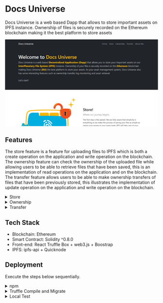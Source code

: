 # Docs Universe

Docs Universe is a web based Dapp that allows to store important assets on IPFS instance. Ownership of files is securely recorded on the Ethereum blockchain making it the best platform to store assets

<p align="center">
  <img src="./images/1.jpg"/>
</p>


## Features

The store feature is a feature for uploading
files to IPFS which is both a create operation on the application
and write operation on the blockchain. The ownership feature
can check the ownership of the uploaded file while allowing
users to be able to retrieve files that have been saved, this is an
implementation of read operations on the application and on
the blockchain. The transfer feature allows users to be able
to make ownership transfers of files that have been previously
stored, this illustrates the implementation of update operation on
the application and write operation on the blockchain.

<details><summary>Store</summary>
<p>
In the Store feature, system flow starts from the Metamask
check for account selection. Furthermore, the user can perform
store operation by affixing the file to the form on the web
interface, the application then converts the file into a buffer,
user confirms the transaction and proceed with storing the
file to IPFS. As output, the user will get information in the
form of file hash and transaction hash.
<p align="center">
  <img src="./images/store.jpg"/>
</p>
</p>
</details>

<details><summary>Ownership</summary>
<p>
Furthermore, the functionality of the Ownership feature is
also started by checking the Metamask account. Followed by
the choice of whether the user wants to check the ownership
of a file or not. If so, the user can add the file that he wants to
find out the owner of, but if the user does not want to check
the ownership then the user can continue with the file retrieval
feature. In the file retrieval feature, users only need to click
the “Retrieve” button to retrieve the files they own.

<p align="center">
  <img src="./images/owner.jpg"/>
</p>
</p>
</details>

<details><summary>Transfer</summary>
<p>
As in the previous featurse flow, the Transfer feature also
starts with a Metamask account check. Then users who wish to
transfer ownership of their files can provide information on the
destination account to be transferred, followed by confirming
the transaction. The end result of this feature is the loss of
the file entry that has been transferred and the receipt of the
transfer transaction hash as proof that the ownership has been
transferred. 

<p align="center">
  <img src="./images/transfer.jpg"/>
</p>
</p>
</details>

## Tech Stack

- Blockchain: Ethereum
- Smart Contract: Solidity ^0.8.0
- Front-end: React Truffle Box + web3.js + Boostrap 
- IPFS: ipfs-api + Quicknode
 
## Deployment

Execute the steps below sequentially.

<details><summary>npm</summary>
<p>

From **client** directory: `npm install`

</p>
</details>

<details><summary>Truffle Compile and Migrate</summary>
<p>

- Modify truffle-config.js as per your requirement

Then from root folder:
- Ganache Deploy: `truffle migrate --network ganache --reset --compile all`
- Rinkeby Deploy: `truffle migrate --network rinkeby --reset --compile all`

</p>
</details>

<details><summary>Local Test</summary>
<p>

`npm start` from *client* directory 
 
</p>
</details>
